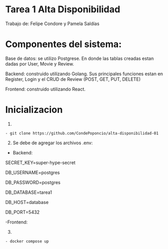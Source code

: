 # Tarea 1 Alta Disponibilidad

Trabajo de: Felipe Condore y Pamela Saldías

# Componentes del sistema:

Base de datos: se utilizo Postgrese. En donde las tablas creadas estan dadas por User, Movie y Review.


Backend: construido utilizando Golang. Sus principales funciones estan en Register, Login y el CRUD de Review (POST, GET, PUT, DELETE)


Frontend: construido utilizando React.

# Inicializacion
1.
```
- git clone https://github.com/CondePoponcio/alta-disponibilidad-01
```
2. Se debe de agregar los archivos .env:

- Backend:


SECRET_KEY=super-hype-secret


DB_USERNAME=postgres


DB_PASSWORD=postgres


DB_DATABASE=tarea1


DB_HOST=database


DB_PORT=5432


-Frontend:

3. 
```
- docker compose up
```

